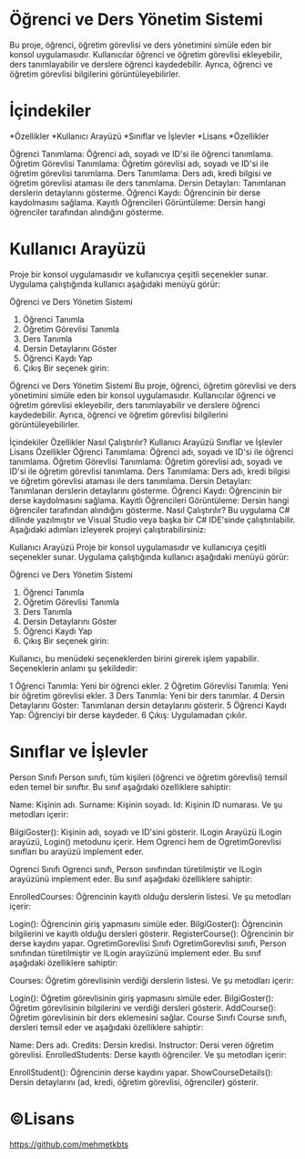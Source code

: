 # Öğrenci ve Ders Yönetim Sistemi
Bu proje, öğrenci, öğretim görevlisi ve ders yönetimini simüle eden bir konsol uygulamasıdır. Kullanıcılar öğrenci ve öğretim görevlisi ekleyebilir, ders tanımlayabilir ve derslere öğrenci kaydedebilir. Ayrıca, öğrenci ve öğretim görevlisi bilgilerini görüntüleyebilirler.

# İçindekiler
*Özellikler
*Kullanıcı Arayüzü
*Sınıflar ve İşlevler
*Lisans
*Özellikler

Öğrenci Tanımlama: Öğrenci adı, soyadı ve ID'si ile öğrenci tanımlama.
Öğretim Görevlisi Tanımlama: Öğretim görevlisi adı, soyadı ve ID'si ile öğretim görevlisi tanımlama.
Ders Tanımlama: Ders adı, kredi bilgisi ve öğretim görevlisi ataması ile ders tanımlama.
Dersin Detayları: Tanımlanan derslerin detaylarını gösterme.
Öğrenci Kaydı: Öğrencinin bir derse kaydolmasını sağlama.
Kayıtlı Öğrencileri Görüntüleme: Dersin hangi öğrenciler tarafından alındığını gösterme.

# Kullanıcı Arayüzü
Proje bir konsol uygulamasıdır ve kullanıcıya çeşitli seçenekler sunar. Uygulama çalıştığında kullanıcı aşağıdaki menüyü görür:

Öğrenci ve Ders Yönetim Sistemi
1. Öğrenci Tanımla
2. Öğretim Görevlisi Tanımla
3. Ders Tanımla
4. Dersin Detaylarını Göster
5. Öğrenci Kaydı Yap
6. Çıkış
Bir seçenek girin:




Öğrenci ve Ders Yönetim Sistemi
Bu proje, öğrenci, öğretim görevlisi ve ders yönetimini simüle eden bir konsol uygulamasıdır. Kullanıcılar öğrenci ve öğretim görevlisi ekleyebilir, ders tanımlayabilir ve derslere öğrenci kaydedebilir. Ayrıca, öğrenci ve öğretim görevlisi bilgilerini görüntüleyebilirler.

İçindekiler
Özellikler
Nasıl Çalıştırılır?
Kullanıcı Arayüzü
Sınıflar ve İşlevler
Lisans
Özellikler
Öğrenci Tanımlama: Öğrenci adı, soyadı ve ID'si ile öğrenci tanımlama.
Öğretim Görevlisi Tanımlama: Öğretim görevlisi adı, soyadı ve ID'si ile öğretim görevlisi tanımlama.
Ders Tanımlama: Ders adı, kredi bilgisi ve öğretim görevlisi ataması ile ders tanımlama.
Dersin Detayları: Tanımlanan derslerin detaylarını gösterme.
Öğrenci Kaydı: Öğrencinin bir derse kaydolmasını sağlama.
Kayıtlı Öğrencileri Görüntüleme: Dersin hangi öğrenciler tarafından alındığını gösterme.
Nasıl Çalıştırılır?
Bu uygulama C# dilinde yazılmıştır ve Visual Studio veya başka bir C# IDE'sinde çalıştırılabilir. Aşağıdaki adımları izleyerek projeyi çalıştırabilirsiniz:



Kullanıcı Arayüzü
Proje bir konsol uygulamasıdır ve kullanıcıya çeşitli seçenekler sunar. Uygulama çalıştığında kullanıcı aşağıdaki menüyü görür:

Öğrenci ve Ders Yönetim Sistemi
1. Öğrenci Tanımla
2. Öğretim Görevlisi Tanımla
3. Ders Tanımla
4. Dersin Detaylarını Göster
5. Öğrenci Kaydı Yap
6. Çıkış
Bir seçenek girin:

Kullanıcı, bu menüdeki seçeneklerden birini girerek işlem yapabilir. Seçeneklerin anlamı şu şekildedir:

1 Öğrenci Tanımla: Yeni bir öğrenci ekler.
2 Öğretim Görevlisi Tanımla: Yeni bir öğretim görevlisi ekler.
3 Ders Tanımla: Yeni bir ders tanımlar.
4 Dersin Detaylarını Göster: Tanımlanan dersin detaylarını gösterir.
5 Öğrenci Kaydı Yap: Öğrenciyi bir derse kaydeder.
6 Çıkış: Uygulamadan çıkılır.

# Sınıflar ve İşlevler
Person Sınıfı
Person sınıfı, tüm kişileri (öğrenci ve öğretim görevlisi) temsil eden temel bir sınıftır. Bu sınıf aşağıdaki özelliklere sahiptir:

Name: Kişinin adı.
Surname: Kişinin soyadı.
Id: Kişinin ID numarası.
Ve şu metodları içerir:

BilgiGoster(): Kişinin adı, soyadı ve ID'sini gösterir.
ILogin Arayüzü
ILogin arayüzü, Login() metodunu içerir. Hem Ogrenci hem de OgretimGorevlisi sınıfları bu arayüzü implement eder.

Ogrenci Sınıfı
Ogrenci sınıfı, Person sınıfından türetilmiştir ve ILogin arayüzünü implement eder. Bu sınıf aşağıdaki özelliklere sahiptir:

EnrolledCourses: Öğrencinin kayıtlı olduğu derslerin listesi.
Ve şu metodları içerir:

Login(): Öğrencinin giriş yapmasını simüle eder.
BilgiGoster(): Öğrencinin bilgilerini ve kayıtlı olduğu dersleri gösterir.
RegisterCourse(): Öğrencinin bir derse kaydını yapar.
OgretimGorevlisi Sınıfı
OgretimGorevlisi sınıfı, Person sınıfından türetilmiştir ve ILogin arayüzünü implement eder. Bu sınıf aşağıdaki özelliklere sahiptir:

Courses: Öğretim görevlisinin verdiği derslerin listesi.
Ve şu metodları içerir:

Login(): Öğretim görevlisinin giriş yapmasını simüle eder.
BilgiGoster(): Öğretim görevlisinin bilgilerini ve verdiği dersleri gösterir.
AddCourse(): Öğretim görevlisinin bir ders eklemesini sağlar.
Course Sınıfı
Course sınıfı, dersleri temsil eder ve aşağıdaki özelliklere sahiptir:

Name: Ders adı.
Credits: Dersin kredisi.
Instructor: Dersi veren öğretim görevlisi.
EnrolledStudents: Derse kayıtlı öğrenciler.
Ve şu metodları içerir:

EnrollStudent(): Öğrencinin derse kaydını yapar.
ShowCourseDetails(): Dersin detaylarını (ad, kredi, öğretim görevlisi, öğrenciler) gösterir.

# ©Lisans
https://github.com/mehmetkbts


